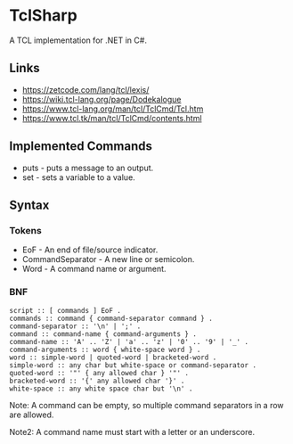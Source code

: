 ﻿# TclSharp

A TCL implementation for .NET in C#.

## Links

* https://zetcode.com/lang/tcl/lexis/
* https://wiki.tcl-lang.org/page/Dodekalogue
* https://www.tcl-lang.org/man/tcl/TclCmd/Tcl.htm
* https://www.tcl.tk/man/tcl/TclCmd/contents.html


## Implemented Commands

* puts - puts a message to an output.
* set - sets a variable to a value.


## Syntax

### Tokens

* EoF - An end of file/source indicator.
* CommandSeparator - A new line or semicolon.
* Word - A command name or argument.

### BNF

````
script :: [ commands ] EoF .
commands :: command { command-separator command } .
command-separator :: '\n' | ';' .
command :: command-name { command-arguments } .
command-name :: 'A' .. 'Z' | 'a' .. 'z' | '0' .. '9' | '_' .
command-arguments :: word { white-space word } .
word :: simple-word | quoted-word | bracketed-word .
simple-word :: any char but white-space or command-separator .
quoted-word :: '"' { any allowed char } '"' .
bracketed-word :: '{' any allowed char '}' .
white-space :: any white space char but '\n' .
````

Note: A command can be empty, so multiple command separators in a row are allowed. 

Note2: A command name must start with a letter or an underscore.

